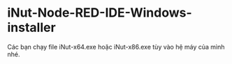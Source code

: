 # iNut-Node-RED-IDE-Windows-installer

Các bạn chạy file iNut-x64.exe hoặc iNut-x86.exe tùy vào hệ máy của mình nhé.
